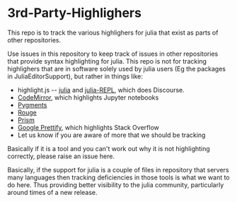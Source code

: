 # 3rd-Party-Highlighers
This repo is to track the various highlighers for julia that exist as parts of other repositories.


Use issues in this repository to keep track of issues in other repositories that provide syntax highlighting for julia.
This repo is not for tracking highlighers that are in software solely used by julia users (Eg the packages in JuliaEditorSupport),
but rather in things like:


 - highlight.js -- [julia](https://github.com/isagalaev/highlight.js/blob/861140d74522d6d50401ef8037f0ec1130954a8f/src/languages/julia.js) and [julia-REPL](https://github.com/isagalaev/highlight.js/blob/861140d74522d6d50401ef8037f0ec1130954a8f/src/languages/julia-repl.js), which does Discourse.
 - [CodeMirror](https://github.com/codemirror/CodeMirror/blob/3d89b71b955b72e61430f7f38e2350489cad9e15/mode/julia/julia.js), which highlights Jupyter notebooks
 - [Pygments](https://bitbucket.org/birkenfeld/pygments-main/src/7941677dc77d4f2bf0bbd6140ade85a9454b8b80/pygments/lexers/julia.py)
 - [Rouge](https://github.com/jneen/rouge/blob/b8a2c9df24817b28303f9aad449524fdd7261416/lib/rouge/lexers/julia.rb)
 - [Prism](https://github.com/PrismJS/prism/blob/22cb0187331d9e7239b23431178981bdcc8e1064/components/prism-julia.js)
 - [Google Prettify](https://github.com/google/code-prettify), which highlights Stack Overflow
 - Let us know if you are aware of more that we should be tracking
 
 
Basically if it is a tool and you can't work out why it is not highlighting correctly, please raise an issue here.

Basically, if the support for julia is a couple of files in repository that servers many languages then tracking deficiencies in those tools is what we want to do here.
Thus providing better visibility to the julia community, particularly around times of a new release.


